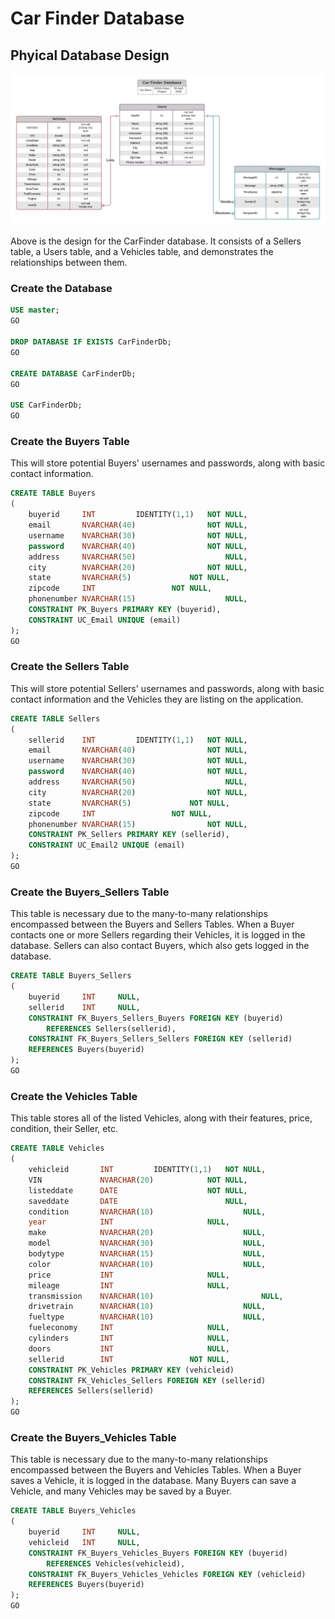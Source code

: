# Car Finder Database

## Phyical Database Design

![Physical Relationship Diagram](CarFinderDiagram.jpeg)

Above is the design for the CarFinder database. It consists of a Sellers table, a Users table, and a Vehicles table, and demonstrates the relationships between them.

### Create the Database

```sql
USE master;
GO

DROP DATABASE IF EXISTS CarFinderDb;
GO

CREATE DATABASE CarFinderDb;
GO

USE CarFinderDb;
GO
```

### Create the Buyers Table
This will store potential Buyers' usernames and passwords, along with basic contact information.

```sql
CREATE TABLE Buyers
(
	buyerid		INT			IDENTITY(1,1)	NOT NULL,
	email		NVARCHAR(40)				NOT NULL,
	username	NVARCHAR(30)				NOT NULL,
	password	NVARCHAR(40)				NOT NULL,
	address		NVARCHAR(50)				    NULL,
	city		NVARCHAR(20)				NOT NULL,
	state		NVARCHAR(5)				NOT NULL,
	zipcode		INT					NOT NULL,
	phonenumber NVARCHAR(15)				    NULL,
	CONSTRAINT PK_Buyers PRIMARY KEY (buyerid),
	CONSTRAINT UC_Email UNIQUE (email)
);
GO
```

### Create the Sellers Table
This will store potential Sellers' usernames and passwords, along with basic contact information and the Vehicles they are listing on the application.

```sql
CREATE TABLE Sellers
(
	sellerid	INT			IDENTITY(1,1)	NOT NULL,
	email		NVARCHAR(40)				NOT NULL,
	username	NVARCHAR(30)				NOT NULL,
	password	NVARCHAR(40)				NOT NULL,
	address		NVARCHAR(50)				    NULL,
	city		NVARCHAR(20)				NOT NULL,
	state		NVARCHAR(5)				NOT NULL,
	zipcode		INT					NOT NULL,
	phonenumber NVARCHAR(15)				NOT NULL,
	CONSTRAINT PK_Sellers PRIMARY KEY (sellerid),
	CONSTRAINT UC_Email2 UNIQUE (email)
);
GO
```
### Create the Buyers_Sellers Table
This table is necessary due to the many-to-many relationships encompassed between the Buyers and Sellers Tables. When a Buyer contacts one or more Sellers regarding their Vehicles, it is logged in the database. Sellers can also contact Buyers, which also gets logged in the database.

```sql
CREATE TABLE Buyers_Sellers
(
	buyerid		INT		NULL,
	sellerid	INT		NULL,
	CONSTRAINT FK_Buyers_Sellers_Buyers FOREIGN KEY (buyerid)
		REFERENCES Sellers(sellerid),
	CONSTRAINT FK_Buyers_Sellers_Sellers FOREIGN KEY (sellerid)
	REFERENCES Buyers(buyerid)
);
GO
```
### Create the Vehicles Table
This table stores all of the listed Vehicles, along with their features, price, condition, their Seller, etc.

```sql
CREATE TABLE Vehicles
(
	vehicleid		INT			IDENTITY(1,1)	NOT NULL,
	VIN				NVARCHAR(20)			NOT NULL,
	listeddate		DATE					NOT NULL,
	saveddate		DATE					    NULL,
	condition		NVARCHAR(10)				    NULL,
	year			INT					    NULL,
	make			NVARCHAR(20)				    NULL,
	model			NVARCHAR(30)				    NULL,
	bodytype		NVARCHAR(15)				    NULL,
	color			NVARCHAR(10)				    NULL,
	price			INT					    NULL,
	mileage			INT					    NULL,
	transmission	NVARCHAR(10)					    NULL,
	drivetrain		NVARCHAR(10)				    NULL,
	fueltype		NVARCHAR(10)				    NULL,
	fueleconomy		INT					    NULL,
	cylinders		INT					    NULL,
	doors			INT					    NULL,
	sellerid		INT					NOT NULL,
	CONSTRAINT PK_Vehicles PRIMARY KEY (vehicleid)
	CONSTRAINT FK_Vehicles_Sellers FOREIGN KEY (sellerid)
	REFERENCES Sellers(sellerid)
);
GO
```
### Create the Buyers_Vehicles Table
This table is necessary due to the many-to-many relationships encompassed between the Buyers and Vehicles Tables. When a Buyer saves a Vehicle, it is logged in the database. Many Buyers can save a Vehicle, and many Vehicles may be saved by a Buyer.

```sql
CREATE TABLE Buyers_Vehicles
(
	buyerid		INT		NULL,
	vehicleid	INT		NULL,
	CONSTRAINT FK_Buyers_Vehicles_Buyers FOREIGN KEY (buyerid)
		REFERENCES Vehicles(vehicleid),
	CONSTRAINT FK_Buyers_Vehicles_Vehicles FOREIGN KEY (vehicleid)
	REFERENCES Buyers(buyerid)
);
GO
```
